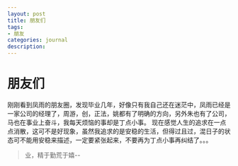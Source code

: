```yaml
---
layout: post
title: 朋友们
tags:
- 朋友
categories: journal
description: 
---
```

# 朋友们
刚刚看到凤雨的朋友圈，发现毕业几年，好像只有我自己还在迷茫中，凤雨已经是一家公司的经理了，周游，创，正法，姚都有了明确的方向，另外朱也有了公司，马也在事业上奋斗，我每天烦恼的事却是丁点小事。
现在感觉人生的追求在一点点消散，这可不是好现象，虽然我追求的是安稳的生活，但得过且过，混日子的状态可不能用安稳来描述，一定要紧张起来，不要再为丁点小事再纠结了。。。
>业，精于勤荒于嬉--
